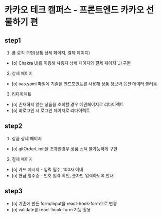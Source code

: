 # 카카오 테크 캠퍼스 - 프론트엔드 카카오 선물하기 편

## step1

1. 폼 로직 구현(상품 상세 페이지, 결제 페이지)

- [o] Chakra UI를 이용해 사용자 상세 페이지와 결제 페이지 UI 구현

2. 상세 페이지

- [o] oas.yaml 파일에 기술된 엔드포인트를 사용해 상품 정보와 옵션 데이터 불러움

3. 리다이렉트

- [o] 존재하지 않는 상품을 조회할 경우 메인페이지로 리다이렉트
- [o] 비로그인 시 로그인 페이지로 리다이렉트

## step2

1. 상품 상세 페이지

- [o] gitOrderLimit을 초과한경우 상품 선택 불가능하게 구현

2. 결제 페이지

- [o] 카드 메시지 - 입력 필수, 100자 이내
- [o] 현금 영수증 - 번호 입력 확인, 숫자만 입력하도록 안내

## step3

- [o] 기존에 만든 form/input을 react-hook-form으로 변경
- [o] validate를 react-hook-form 기능 활용
